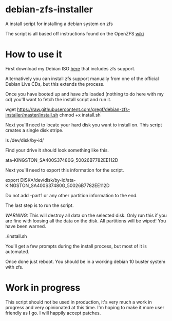 # debian-zfs-installer
A install script for installing a debian system on zfs

The script is all based off instructions found on the OpenZFS [wiki](https://github.com/openzfs/zfs/wiki/Debian-Buster-Root-on-ZFS)


# How to use it

First download my Debian ISO
[here](https://stuff.gregf.org/live-image-amd64.hybrid.iso) that includes zfs
support.

Alternatively you can install zfs support manually from one of the official
Debian Live CDs, but this extends the process.


Once you have booted up and have zfs loaded (nothing to do here with my cd)
you'll want to fetch the install script and run it.

wget
https://raw.githubusercontent.com/gregf/debian-zfs-installer/master/install.sh
chmod +x install.sh

Next you'll need to locate your hard disk you want to install on. This script
creates a single disk stripe.

ls /dev/disk/by-id/

Find your drive it should look something like this.

ata-KINGSTON_SA400S37480G_50026B7782EE112D

Next you'll need to export this information for the script.

export DISK=/dev/disk/by-id/ata-KINGSTON_SA400S37480G_50026B7782EE112D

Do not add -part1 or any other partition information to the end.

The last step is to run the script.

*WARNING:* This will destroy all data on the selected disk. Only run this if you
are fine with loosing all the data on the disk. All partitions will be wiped!
You have been warned.


./install.sh

You'll get a few prompts during the install process, but most of it is
automated.

Once done just reboot. You should be in a working debian 10 buster system with zfs.


# Work in progress

This script should not be used in production, it's very much a work in progress
and very opinionated at this time. I'm hoping to make it more user friendly as I
go. I will happily accept patches.
